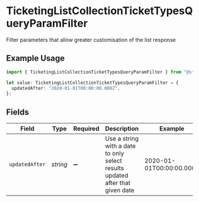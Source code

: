 # TicketingListCollectionTicketTypesQueryParamFilter

Filter parameters that allow greater customisation of the list response

## Example Usage

```typescript
import { TicketingListCollectionTicketTypesQueryParamFilter } from "@stackone/stackone-client-ts/sdk/models/operations";

let value: TicketingListCollectionTicketTypesQueryParamFilter = {
  updatedAfter: "2020-01-01T00:00:00.000Z",
};
```

## Fields

| Field                                                                         | Type                                                                          | Required                                                                      | Description                                                                   | Example                                                                       |
| ----------------------------------------------------------------------------- | ----------------------------------------------------------------------------- | ----------------------------------------------------------------------------- | ----------------------------------------------------------------------------- | ----------------------------------------------------------------------------- |
| `updatedAfter`                                                                | *string*                                                                      | :heavy_minus_sign:                                                            | Use a string with a date to only select results updated after that given date | 2020-01-01T00:00:00.000Z                                                      |